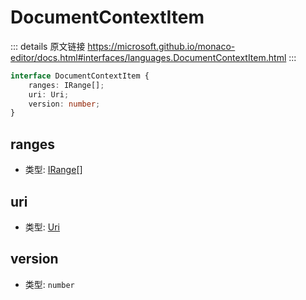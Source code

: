# DocumentContextItem
        
::: details 原文链接
https://microsoft.github.io/monaco-editor/docs.html#interfaces/languages.DocumentContextItem.html
:::

```ts
interface DocumentContextItem {
    ranges: IRange[];
    uri: Uri;
    version: number;
}
```
## ranges
- 类型: [IRange](/api/IRange.md)[]
    
    
## uri
- 类型: [Uri](/api/Uri.md)
    
    
## version
- 类型: `number`